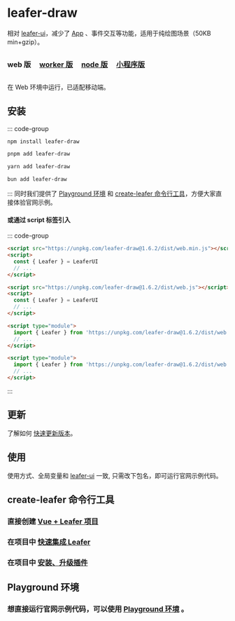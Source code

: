 # leafer-draw

相对 [leafer-ui](/guide/install/ui/start.md)，减少了 [App](/reference/display/App.md) 、事件交互等功能，适用于纯绘图场景（50KB min+gzip）。

##

### web 版 &nbsp; &nbsp; [worker 版](/guide/install/draw/worker/start.md) &nbsp; &nbsp; [node 版](/guide/install/draw/node/start.md) &nbsp; &nbsp; [小程序版](/guide/install/draw/miniapp/start.md)

##

在 Web 环境中运行，已适配移动端。

## 安装

::: code-group

```sh [npm]
npm install leafer-draw
```

```sh [pnpm]
pnpm add leafer-draw
```

```sh [yarn]
yarn add leafer-draw
```

```sh [bun]
bun add leafer-draw
```

:::
同时我们提供了 [Playground 环境](/guide/runtime.md) 和 [create-leafer 命令行工具](/create/leafer.md)，方便大家直接体验官网示例。

#### 或通过 script 标签引入

::: code-group

```html [web.min]
<script src="https://unpkg.com/leafer-draw@1.6.2/dist/web.min.js"></script>
<script>
  const { Leafer } = LeaferUI
  // ...
</script>
```

```html [web]
<script src="https://unpkg.com/leafer-draw@1.6.2/dist/web.js"></script>
<script>
  const { Leafer } = LeaferUI
  // ...
</script>
```

```html [module.min]
<script type="module">
  import { Leafer } from 'https://unpkg.com/leafer-draw@1.6.2/dist/web.module.min.js'
  // ...
</script>
```

```html [module]
<script type="module">
  import { Leafer } from 'https://unpkg.com/leafer-draw@1.6.2/dist/web.module.js'
  // ...
</script>
```

<!-- https://unpkg.com 无法访问时，可替换为 https://cdn.jsdelivr.net/npm -->

:::

## 更新

了解如何 [快速更新版本](/guide/update.md)。

## 使用

使用方式、全局变量和 [leafer-ui](/guide/install/ui/start.md) 一致, 只需改下包名，即可运行官网示例代码。

## create-leafer 命令行工具

### 直接创建 [Vue + Leafer 项目](/create/leafer.md)

### 在项目中 [快速集成 Leafer](/create/leafer.md)

### 在项目中 [安装、升级插件](/create/leafer.md)

## Playground 环境

### 想直接运行官网示例代码，可以使用 [Playground 环境](/guide/runtime.md) 。
